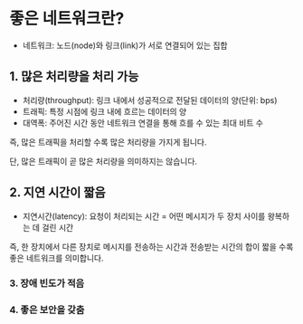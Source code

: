 # 좋은 네트워크란?
* 네트워크: 노드(node)와 링크(link)가 서로 연결되어 있는 집합
## 1. 많은 처리량을 처리 가능
* 처리량(throughput): 링크 내에서 성공적으로 전달된 데이터의 양(단위: bps)
* 트래픽: 특정 시점에 링크 내에 흐르는 데이터의 양
* 대역폭: 주어진 시간 동안 네트워크 연결을 통해 흐를 수 있는 최대 비트 수

즉, 많은 트래픽을 처리할 수록 많은 처리량을 가지게 됩니다.

단, 많은 트래픽이 곧 많은 처리량을 의미하지는 않습니다.
<br>

## 2. 지연 시간이 짧음
* 지연시간(latency): 요청이 처리되는 시간 = 어떤 메시지가 두 장치 사이를 왕복하는 데 걸린 시간

즉, 한 장치에서 다른 장치로 메시지를 전송하는 시간과 전송받는 시간의 합이 짧을 수록 좋은 네트워크를 의미합니다.
<br>

### 3. 장애 빈도가 적음
### 4. 좋은 보안을 갖춤